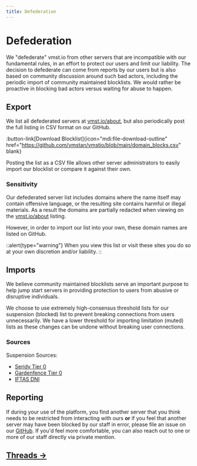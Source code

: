 ```yaml
---
title: Defederation
---
```


# Defederation

We "defederate" vmst.io from other servers that are incompatible with our fundamental rules, in an effort to protect our users and limit our liability.
The decision to defederate can come from reports by our users but is also based on community discussion around such bad actors, including the periodic import of community maintained blocklists.
We would rather be proactive in blocking bad actors versus waiting for abuse to happen.

## Export

We list all defederated servers at [vmst.io/about](https://vmst.io/about), but also periodically post the full listing in CSV format on our GitHub.

:button-link[Download Blocklist]{icon="mdi:file-download-outline" href="https://github.com/vmstan/vmstio/blob/main/domain_blocks.csv" blank}

Posting the list as a CSV file allows other server administrators to easily import our blocklist or compare it against their own.

### Sensitivity

Our defederated server list includes domains where the name itself may contain offensive language, or the resulting site contains harmful or illegal materials. As a result the domains are partially redacted when viewing on the [vmst.io/about](https://vmst.io/about) listing.

However, in order to import our list into your own, these domain names are listed on GitHub.

::alert{type="warning"}
When you view this list or visit these sites you do so at your own discretion and/or liability.
::

## Imports

We believe community maintained blocklists serve an important purpose to help jump start servers in providing protection to users from abusive or disruptive individuals.

We choose to use extremely high-consensus threshold lists for our suspension (blocked) list to prevent breaking connections from users unnecessarily.
We have a lower threshold for importing limitation (muted) lists as these changes can be undone without breaking user connections.

### Sources

Suspension Sources:

- [Seridy Tier 0](https://seirdy.one/pb/tier0.csv)
- [Gardenfence Tier 0](https://raw.githubusercontent.com/gardenfence/blocklist/main/gardenfence-mastodon.csv)
- [IFTAS DNI](https://github.com/iftas-org/resources/blob/main/DNI/dni.csv)

## Reporting

If during your use of the platform, you find another server that you think needs to be restricted from interacting with ours **or** if you feel that another server may have been blocked by our staff in error, please file an issue on our [GitHub](https://github.com/vmstan/mastodon/issues/new/choose).
If you'd feel more comfortable, you can also reach out to one or more of our staff directly via private mention.

## [Threads →](/rules/threads)